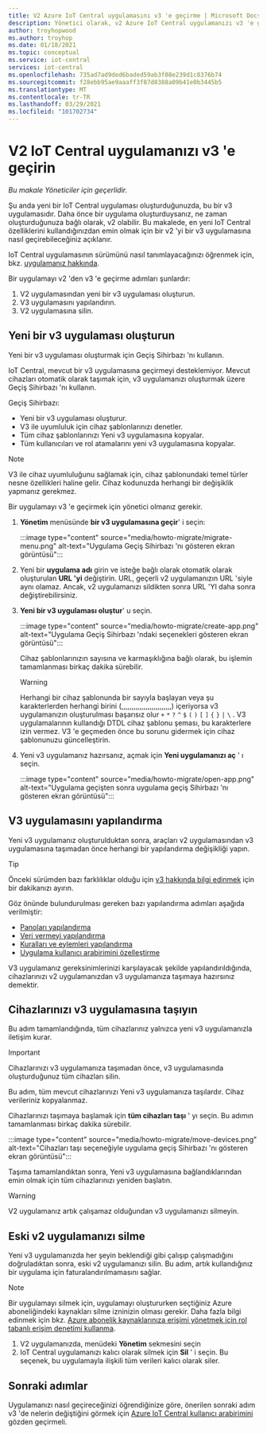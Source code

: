 ```yaml
---
title: V2 Azure IoT Central uygulamasını v3 'e geçirme | Microsoft Docs
description: Yönetici olarak, v2 Azure IoT Central uygulamanızı v3 'e geçirmeyi öğrenin
author: troyhopwood
ms.author: troyhop
ms.date: 01/18/2021
ms.topic: conceptual
ms.service: iot-central
services: iot-central
ms.openlocfilehash: 735ad7ad9ded6baded59ab3f08e239d1c8376b74
ms.sourcegitcommit: f28ebb95ae9aaaff3f87d8388a09b41e0b3445b5
ms.translationtype: MT
ms.contentlocale: tr-TR
ms.lasthandoff: 03/29/2021
ms.locfileid: "101702734"
---
```

# <a name="migrate-your-v2-iot-central-application-to-v3"></a>V2 IoT Central uygulamanızı v3 'e geçirin

*Bu makale Yöneticiler için geçerlidir.*

Şu anda yeni bir IoT Central uygulaması oluşturduğunuzda, bu bir v3 uygulamasıdır. Daha önce bir uygulama oluşturduysanız, ne zaman oluşturduğunuza bağlı olarak, v2 olabilir. Bu makalede, en yeni IoT Central özelliklerini kullandığınızdan emin olmak için bir v2 'yi bir v3 uygulamasına nasıl geçirebileceğiniz açıklanır.

IoT Central uygulamasının sürümünü nasıl tanımlayacağınızı öğrenmek için, bkz. [uygulamanız hakkında](howto-get-app-info.md).

Bir uygulamayı v2 'den v3 'e geçirme adımları şunlardır:

1. V2 uygulamasından yeni bir v3 uygulaması oluşturun.
1. V3 uygulamasını yapılandırın.
1. V2 uygulamasına silin.

## <a name="create-a-new-v3-application"></a>Yeni bir v3 uygulaması oluşturun

Yeni bir v3 uygulaması oluşturmak için Geçiş Sihirbazı 'nı kullanın.

IoT Central, mevcut bir v3 uygulamasına geçirmeyi desteklemiyor. Mevcut cihazları otomatik olarak taşımak için, v3 uygulamanızı oluşturmak üzere Geçiş Sihirbazı 'nı kullanın.

Geçiş Sihirbazı:

- Yeni bir v3 uygulaması oluşturur.
- V3 ile uyumluluk için cihaz şablonlarınızı denetler.
- Tüm cihaz şablonlarınızı Yeni v3 uygulamasına kopyalar.
- Tüm kullanıcıları ve rol atamalarını yeni v3 uygulamasına kopyalar.

> [!NOTE]
> V3 ile cihaz uyumluluğunu sağlamak için, cihaz şablonundaki temel türler nesne özellikleri haline gelir. Cihaz kodunuzda herhangi bir değişiklik yapmanız gerekmez.

Bir uygulamayı v3 'e geçirmek için yönetici olmanız gerekir.

1. **Yönetim** menüsünde **bir v3 uygulamasına geçir**' i seçin:

    :::image type="content" source="media/howto-migrate/migrate-menu.png" alt-text="Uygulama Geçiş Sihirbazı 'nı gösteren ekran görüntüsü":::

1. Yeni bir **uygulama adı** girin ve isteğe bağlı olarak otomatik olarak oluşturulan  **URL 'yi** değiştirin. URL, geçerli v2 uygulamanızın URL 'siyle aynı olamaz. Ancak, v2 uygulamanızı sildikten sonra URL 'YI daha sonra değiştirebilirsiniz.

1. **Yeni bir v3 uygulaması oluştur**' u seçin.

    :::image type="content" source="media/howto-migrate/create-app.png" alt-text="Uygulama Geçiş Sihirbazı 'ndaki seçenekleri gösteren ekran görüntüsü":::

    Cihaz şablonlarınızın sayısına ve karmaşıklığına bağlı olarak, bu işlemin tamamlanması birkaç dakika sürebilir.

    > [!Warning]
    > Herhangi bir cihaz şablonunda bir sayıyla başlayan veya şu karakterlerden herhangi birini (,,,,,,,,,,,,,,,,,,,,,,,,,) içeriyorsa v3 uygulamanızın oluşturulması başarısız olur `+` `*` `?` `^` `$` `(` `)` `[` `]` `{` `}` `|` `\` . V3 uygulamalarının kullandığı DTDL cihaz şablonu şeması, bu karakterlere izin vermez. V3 'e geçmeden önce bu sorunu gidermek için cihaz şablonunuzu güncelleştirin.

1. Yeni v3 uygulamanız hazırsanız, açmak için **Yeni uygulamanızı aç** ' ı seçin.

    :::image type="content" source="media/howto-migrate/open-app.png" alt-text="Uygulama geçişten sonra uygulama geçiş Sihirbazı 'nı gösteren ekran görüntüsü":::

## <a name="configure-the-v3-application"></a>V3 uygulamasını yapılandırma

Yeni v3 uygulamanız oluşturulduktan sonra, araçları v2 uygulamasından v3 uygulamasına taşımadan önce herhangi bir yapılandırma değişikliği yapın.

> [!TIP]
> Önceki sürümden bazı farklılıklar olduğu için [v3 hakkında bilgi edinmek](overview-iot-central-tour.md#navigate-your-application) için bir dakikanızı ayırın.

Göz önünde bulundurulması gereken bazı yapılandırma adımları aşağıda verilmiştir:

- [Panoları yapılandırma](howto-add-tiles-to-your-dashboard.md)
- [Veri vermeyi yapılandırma](howto-export-data.md)
- [Kuralları ve eylemleri yapılandırma](quick-configure-rules.md)
- [Uygulama kullanıcı arabirimini özelleştirme](howto-customize-ui.md)

V3 uygulamanız gereksinimlerinizi karşılayacak şekilde yapılandırıldığında, cihazlarınızı v2 uygulamanızdan v3 uygulamanıza taşımaya hazırsınız demektir.

## <a name="move-your-devices-to-the-v3-application"></a>Cihazlarınızı v3 uygulamasına taşıyın

Bu adım tamamlandığında, tüm cihazlarınız yalnızca yeni v3 uygulamanızla iletişim kurar.

> [!IMPORTANT]
> Cihazlarınızı v3 uygulamanıza taşımadan önce, v3 uygulamasında oluşturduğunuz tüm cihazları silin.

Bu adım, tüm mevcut cihazlarınızı Yeni v3 uygulamanıza taşılardır. Cihaz verileriniz kopyalanmaz.

Cihazlarınızı taşımaya başlamak için **tüm cihazları taşı** ' yı seçin. Bu adımın tamamlanması birkaç dakika sürebilir.

:::image type="content" source="media/howto-migrate/move-devices.png" alt-text="Cihazları taşı seçeneğiyle uygulama geçiş Sihirbazı 'nı gösteren ekran görüntüsü":::

Taşıma tamamlandıktan sonra, Yeni v3 uygulamasına bağlandıklarından emin olmak için tüm cihazlarınızı yeniden başlatın.

> [!WARNING]
> V2 uygulamanız artık çalışamaz olduğundan v3 uygulamanızı silmeyin.

## <a name="delete-your-old-v2-application"></a>Eski v2 uygulamanızı silme

Yeni v3 uygulamanızda her şeyin beklendiği gibi çalışıp çalışmadığını doğruladıktan sonra, eski v2 uygulamanızı silin. Bu adım, artık kullandığınız bir uygulama için faturalandırılmamasını sağlar.

> [!Note]
> Bir uygulamayı silmek için, uygulamayı oluştururken seçtiğiniz Azure aboneliğindeki kaynakları silme izninizin olması gerekir. Daha fazla bilgi edinmek için bkz. [Azure abonelik kaynaklarınıza erişimi yönetmek için rol tabanlı erişim denetimi kullanma](../../role-based-access-control/role-assignments-portal.md).

1. V2 uygulamanızda, menüdeki **Yönetim** sekmesini seçin
2. IoT Central uygulamanızı kalıcı olarak silmek için **Sil** ' i seçin. Bu seçenek, bu uygulamayla ilişkili tüm verileri kalıcı olarak siler.

## <a name="next-steps"></a>Sonraki adımlar

Uygulamanızı nasıl geçireceğinizi öğrendiğinize göre, önerilen sonraki adım v3 'de nelerin değiştiğini görmek için [Azure IoT Central kullanıcı arabirimini](overview-iot-central-tour.md) gözden geçirmeli.